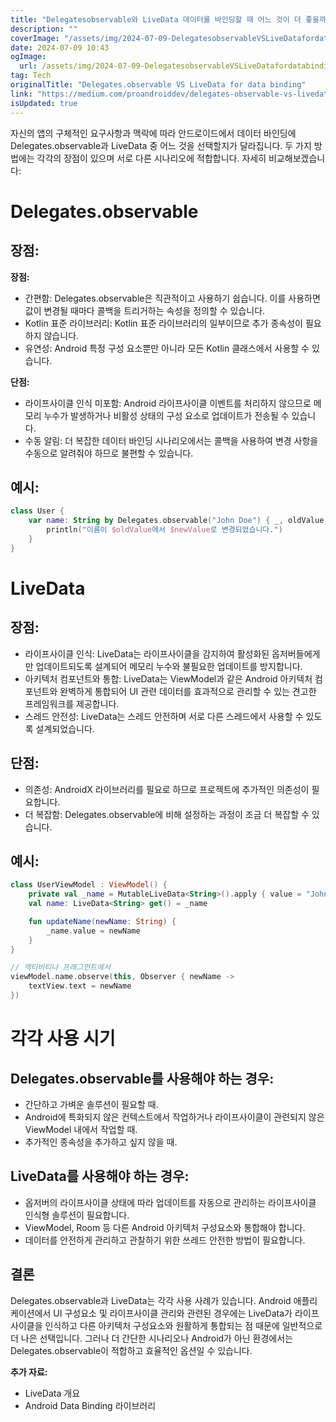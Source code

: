 ```yaml
---
title: "Delegatesobservable와 LiveData 데이터를 바인딩할 때 어느 것이 더 좋을까"
description: ""
coverImage: "/assets/img/2024-07-09-DelegatesobservableVSLiveDatafordatabinding_0.png"
date: 2024-07-09 10:43
ogImage:
  url: /assets/img/2024-07-09-DelegatesobservableVSLiveDatafordatabinding_0.png
tag: Tech
originalTitle: "Delegates.observable VS LiveData for data binding"
link: "https://medium.com/proandroiddev/delegates-observable-vs-livedata-for-data-binding-2b4777c732cb"
isUpdated: true
---
```


자신의 앱의 구체적인 요구사항과 맥락에 따라 안드로이드에서 데이터 바인딩에 Delegates.observable과 LiveData 중 어느 것을 선택할지가 달라집니다. 두 가지 방법에는 각각의 장점이 있으며 서로 다른 시나리오에 적합합니다. 자세히 비교해보겠습니다:

# Delegates.observable

## 장점:

<div class="content-ad"></div>

**장점:**

- 간편함: Delegates.observable은 직관적이고 사용하기 쉽습니다. 이를 사용하면 값이 변경될 때마다 콜백을 트리거하는 속성을 정의할 수 있습니다.
- Kotlin 표준 라이브러리: Kotlin 표준 라이브러리의 일부이므로 추가 종속성이 필요하지 않습니다.
- 유연성: Android 특정 구성 요소뿐만 아니라 모든 Kotlin 클래스에서 사용할 수 있습니다.

**단점:**

- 라이프사이클 인식 미포함: Android 라이프사이클 이벤트를 처리하지 않으므로 메모리 누수가 발생하거나 비활성 상태의 구성 요소로 업데이트가 전송될 수 있습니다.
- 수동 알림: 더 복잡한 데이터 바인딩 시나리오에서는 콜백을 사용하여 변경 사항을 수동으로 알려줘야 하므로 불편할 수 있습니다.

## 예시:

<div class="content-ad"></div>

```kotlin
class User {
    var name: String by Delegates.observable("John Doe") { _, oldValue, newValue ->
        println("이름이 $oldValue에서 $newValue로 변경되었습니다.")
    }
}
```

# LiveData

## 장점:

- 라이프사이클 인식: LiveData는 라이프사이클을 감지하여 활성화된 옵저버들에게만 업데이트되도록 설계되어 메모리 누수와 불필요한 업데이트를 방지합니다.
- 아키텍처 컴포넌트와 통합: LiveData는 ViewModel과 같은 Android 아키텍처 컴포넌트와 완벽하게 통합되어 UI 관련 데이터를 효과적으로 관리할 수 있는 견고한 프레임워크를 제공합니다.
- 스레드 안전성: LiveData는 스레드 안전하며 서로 다른 스레드에서 사용할 수 있도록 설계되었습니다.

<div class="content-ad"></div>

## 단점:

- 의존성: AndroidX 라이브러리를 필요로 하므로 프로젝트에 추가적인 의존성이 필요합니다.
- 더 복잡함: Delegates.observable에 비해 설정하는 과정이 조금 더 복잡할 수 있습니다.

## 예시:

```kotlin
class UserViewModel : ViewModel() {
    private val _name = MutableLiveData<String>().apply { value = "John Doe" }
    val name: LiveData<String> get() = _name

    fun updateName(newName: String) {
        _name.value = newName
    }
}

// 액티비티나 프래그먼트에서
viewModel.name.observe(this, Observer { newName ->
    textView.text = newName
})
```

<div class="content-ad"></div>

# 각각 사용 시기

## Delegates.observable를 사용해야 하는 경우:

- 간단하고 가벼운 솔루션이 필요할 때.
- Android에 특화되지 않은 컨텍스트에서 작업하거나 라이프사이클이 관련되지 않은 ViewModel 내에서 작업할 때.
- 추가적인 종속성을 추가하고 싶지 않을 때.

## LiveData를 사용해야 하는 경우:

<div class="content-ad"></div>

- 옵저버의 라이프사이클 상태에 따라 업데이트를 자동으로 관리하는 라이프사이클 인식형 솔루션이 필요합니다.
- ViewModel, Room 등 다른 Android 아키텍처 구성요소와 통합해야 합니다.
- 데이터를 안전하게 관리하고 관찰하기 위한 쓰레드 안전한 방법이 필요합니다.

## 결론

Delegates.observable과 LiveData는 각각 사용 사례가 있습니다. Android 애플리케이션에서 UI 구성요소 및 라이프사이클 관리와 관련된 경우에는 LiveData가 라이프사이클을 인식하고 다른 아키텍처 구성요소와 원활하게 통합되는 점 때문에 일반적으로 더 나은 선택입니다. 그러나 더 간단한 시나리오나 Android가 아닌 환경에서는 Delegates.observable이 적합하고 효율적인 옵션일 수 있습니다.

**추가 자료:**

<div class="content-ad"></div>

- LiveData 개요
- Android Data Binding 라이브러리
